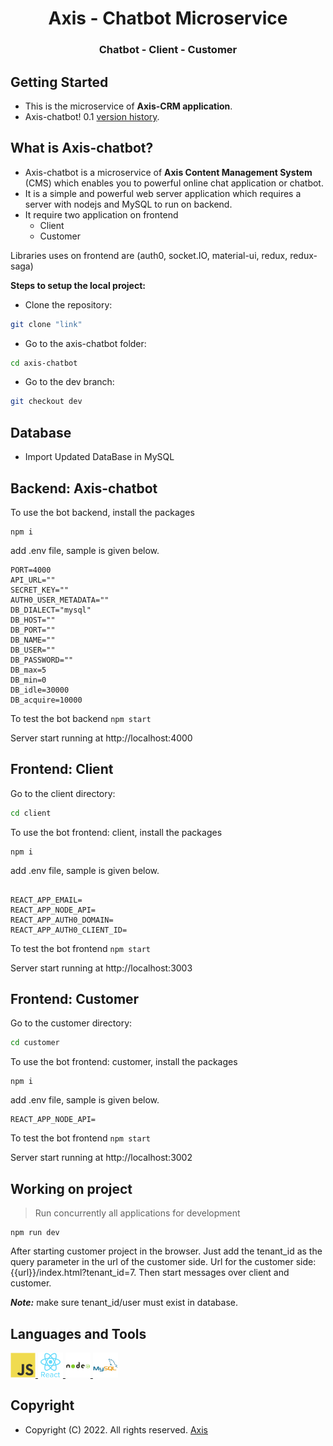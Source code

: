 
<h1 align="center">Axis - Chatbot Microservice</h1>
<h3 align="center">Chatbot - Client - Customer</h3>


Getting Started
--
* This is the microservice of **Axis-CRM application**.
* Axis-chatbot! 0.1 [version history](#).

What is Axis-chatbot?
--
* Axis-chatbot is a microservice of **Axis Content Management System** (CMS) which enables you to powerful online chat application or chatbot.
* It is a simple and powerful web server application which requires a server with nodejs and MySQL to run on backend.
* It require two application on frontend
    - Client
    - Customer
    
Libraries uses on frontend are (auth0, socket.IO, material-ui, redux, redux-saga)



**Steps to setup the local project:**
- Clone the repository:
```bash
git clone "link"
```
- Go to the axis-chatbot folder:
```bash
cd axis-chatbot
```
- Go to the dev branch:
```bash
git checkout dev
```


Database
--

* Import Updated DataBase in MySQL

Backend: **Axis-chatbot**
--


To use the bot backend, install the packages 
```
npm i
```

add .env file, sample is given below.

```
PORT=4000
API_URL=""
SECRET_KEY=""
AUTH0_USER_METADATA=""
DB_DIALECT="mysql"
DB_HOST=""
DB_PORT=""
DB_NAME=""
DB_USER=""
DB_PASSWORD=""
DB_max=5
DB_min=0
DB_idle=30000
DB_acquire=10000

```

To test the bot backend `npm start`

Server start running at http://localhost:4000

Frontend: Client
--

Go to the client directory:
```bash
cd client
```


To use the bot frontend: client, install the packages
```
npm i
```
add .env file, sample is given below.
```

REACT_APP_EMAIL=
REACT_APP_NODE_API=
REACT_APP_AUTH0_DOMAIN=
REACT_APP_AUTH0_CLIENT_ID=

```

To test the bot frontend `npm start`

Server start running at http://localhost:3003

Frontend: Customer
--


Go to the customer directory:
```bash
cd customer
```

To use the bot frontend: customer, install the packages

```
npm i
```

add .env file, sample is given below.
```
REACT_APP_NODE_API=

```

To test the bot frontend `npm start`

Server start running at http://localhost:3002


Working on project
--
> Run concurrently all applications for development
```
npm run dev
```

After starting customer project in the browser. Just add the tenant_id as the query parameter in the url of the customer side.
Url for the customer side: {{url}}/index.html?tenant_id=7. Then start messages over client and customer.

_**Note:**_ make sure tenant_id/user must exist in database.

 



Languages and Tools
--
 
<a href="https://developer.mozilla.org/en-US/docs/Web/JavaScript" target="_blank" rel="noreferrer"> <img src="https://raw.githubusercontent.com/devicons/devicon/master/icons/javascript/javascript-original.svg" alt="javascript" width="40" height="40"/> </a> 
<a href="https://reactjs.org/" target="_blank" rel="noreferrer"> <img src="https://raw.githubusercontent.com/devicons/devicon/master/icons/react/react-original-wordmark.svg" alt="react" width="40" height="40"/> </a> 
<a href="https://nodejs.org" target="_blank" rel="noreferrer"> <img src="https://raw.githubusercontent.com/devicons/devicon/master/icons/nodejs/nodejs-original-wordmark.svg" alt="nodejs" width="40" height="40"/> </a> 
<a href="https://www.mysql.com/" target="_blank" rel="noreferrer"> <img src="https://raw.githubusercontent.com/devicons/devicon/master/icons/mysql/mysql-original-wordmark.svg" alt="mysql" width="40" height="40"/> </a> 




Copyright
--
* Copyright (C) 2022. All rights reserved. [Axis](#)

